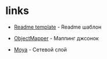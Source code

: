 # links

* [Readme template](https://gist.github.com/PurpleBooth/109311bb0361f32d87a2) -  Readme шаблон

* [ObjectMapper](https://github.com/Hearst-DD/ObjectMapper) - Маппинг джсонок
* [Moya](https://github.com/Moya/Moya) - Сетевой слой
